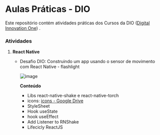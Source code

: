 # Aulas Práticas - DIO

Este repositório contém atividades práticas dos Cursos da DIO ([Digital Innovation One](https://digitalinnovation.one/)) .

### Atividades

1. **React Native**
   
   - Desafio DIO: Construindo um app usando o sensor de movimento com React Native - flashlight
     
     ![image](https://user-images.githubusercontent.com/88914187/176599488-7127e343-476b-4799-9adc-d993fe8a3bb7.png)

     
     
     
     
     **Conteúdo**
     
     * Libs react-native-shake e react-native-torch
     * icons: [icons - Google Drive](https://drive.google.com/drive/folders/1Kuh5tysH7-UFuSLHX0IQIIh2xcghHUIX)
     * StyleSheet
     * Hook useState
     * hook useEffect
     * Add Listener to RNShake
     * Lifecicly ReactJS
